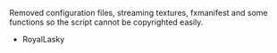 Removed configuration files, streaming textures, fxmanifest and some functions so the script cannot be copyrighted easily.

- RoyalLasky